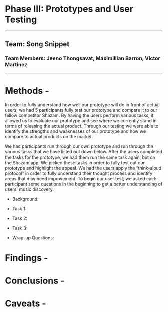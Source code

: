 # Phase III: Prototypes and User Testing
---
## Team: Song Snippet
### Team Members: Jeeno Thongsavat, Maximillian Barron, Victor Martinez
---
# Methods -

In order to fully understand how well our prototype will do in front of actual users, we had 5 participants fully test our prototype and compare it to our fellow competitor Shazam. By having the users perform various tasks, it allowed us to evaluate our prototype and see where we currently stand in terms of releasing the actual product. Through our testing we were able to identify the strengths and weaknesses of our prototype and how we compare to actual products on the market. 

We had participants run through our own prototype and run through the various tasks that we have listed out down below. After the users completed the tasks for the prototype, we had them run the same task again, but on the Shazam app. We picked these tasks in order to fully test out our prototype and highlight the appeal. We had the users apply the “think-aloud protocol” in order to fully understand their thought process and identify areas that may need improvement. To begin our user test, we asked each participant some questions in the beginning to get a better understanding of users' music discovery. 

* Background: 

* Task 1: 

* Task 2:

* Task 3: 

* Wrap-up Questions:  


# Findings - 

# Conclusions - 

# Caveats - 

